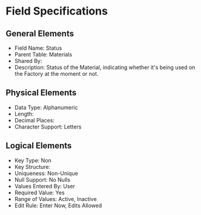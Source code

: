 # Field Specifications

## General Elements

- Field Name: Status
- Parent Table: Materials
- Shared By: 
- Description: Status of the Material, indicating whether it's being used on the Factory at the moment or not.

## Physical Elements

- Data Type: Alphanumeric
- Length: 
- Decimal Places: 
- Character Support: Letters

## Logical Elements

- Key Type: Non
- Key Structure: 
- Uniqueness: Non-Unique
- Null Support: No Nulls
- Values Entered By: User
- Required Value: Yes
- Range of Values: Active, Inactive
- Edit Rule: Enter Now, Edits Allowed
